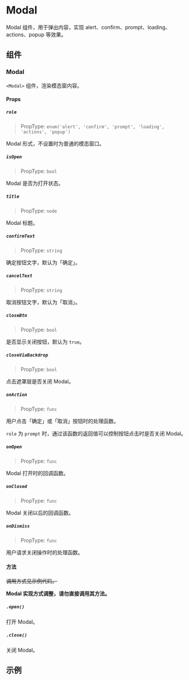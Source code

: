 # Modal

Modal 组件，用于弹出内容，实现 alert、confirm、prompt、loading、actions、popup 等效果。

## 组件

### Modal

`<Modal>` 组件，渲染模态窗内容。

#### Props

##### `role`

> PropType: `enum('alert', 'confirm', 'prompt', 'loading',
                        'actions', 'popup')`

Modal 形式，不设置时为普通的模态窗口。

##### `isOpen`

> PropType: `bool`

Modal 是否为打开状态。

##### `title`

> PropType: `node`

Modal 标题。

##### `confirmText`

> PropType: `string`

确定按钮文字，默认为「确定」。

##### `cancelText`

> PropType: `string`

取消按钮文字，默认为「取消」。

##### `closeBtn`

> PropType: `bool`

是否显示关闭按钮，默认为 `true`。

##### `closeViaBackdrop`

> PropType: `bool`

点击遮罩层是否关闭 Modal。

##### `onAction`

> PropType: `func`

用户点击「确定」或「取消」按钮时的处理函数。

`role` 为 `prompt` 时，通过该函数的返回值可以控制按钮点击时是否关闭 Modal。

##### `onOpen`

> PropType: `func`

Modal 打开时的回调函数。

##### `onClosed`

> PropType: `func`

Modal 关闭以后的回调函数。

##### `onDismiss`

> PropType: `func`

用户请求关闭操作时的处理函数。


#### 方法

~~调用方式见示例代码。~~

**Modal 实现方式调整，请勿直接调用其方法。**

##### `.open()`

打开 Modal。

##### `.close()`

关闭 Modal。


## 示例
